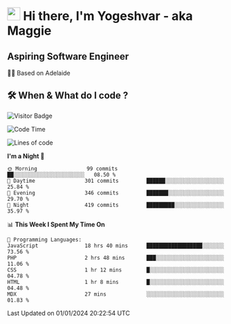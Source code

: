 <h1><img src="https://emojis.slackmojis.com/emojis/images/1531849430/4246/blob-sunglasses.gif?1531849430" width="30"/> Hi there, I'm Yogeshvar - aka Maggie</h1>

## Aspiring Software Engineer
🏂🏻  Based on Adelaide 

## 🛠 When & What do I code ?  

![Visitor Badge](https://visitor-badge.feriirawann.repl.co?username=yogeshvar&repo=yogeshvar&label=Visitors&style=plastic&color=%23457BFF&contentType=svg)

<!--START_SECTION:waka-->
![Code Time](http://img.shields.io/badge/Code%20Time-2%2C486%20hrs%2010%20mins-blue)

![Lines of code](https://img.shields.io/badge/From%20Hello%20World%20I%27ve%20Written-4.0%20million%20lines%20of%20code-blue)

**I'm a Night 🦉** 

```text
🌞 Morning                99 commits          ██░░░░░░░░░░░░░░░░░░░░░░░   08.50 % 
🌆 Daytime                301 commits         ██████░░░░░░░░░░░░░░░░░░░   25.84 % 
🌃 Evening                346 commits         ███████░░░░░░░░░░░░░░░░░░   29.70 % 
🌙 Night                  419 commits         █████████░░░░░░░░░░░░░░░░   35.97 % 
```


📊 **This Week I Spent My Time On** 

```text
💬 Programming Languages: 
JavaScript               18 hrs 40 mins      ██████████████████░░░░░░░   73.56 % 
PHP                      2 hrs 48 mins       ███░░░░░░░░░░░░░░░░░░░░░░   11.06 % 
CSS                      1 hr 12 mins        █░░░░░░░░░░░░░░░░░░░░░░░░   04.78 % 
HTML                     1 hr 8 mins         █░░░░░░░░░░░░░░░░░░░░░░░░   04.48 % 
MDX                      27 mins             ░░░░░░░░░░░░░░░░░░░░░░░░░   01.83 % 
```


 Last Updated on 01/01/2024 20:22:54 UTC
<!--END_SECTION:waka-->
